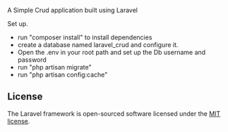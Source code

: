 A Simple Crud application built using Laravel


Set up. 
* run "composer install" to install dependencies
* create a database named laravel_crud and configure it.
* Open the .env in your root path and set up the Db username and password
* run "php artisan migrate"
* run "php artisan config:cache"
## License

The Laravel framework is open-sourced software licensed under the [MIT license](https://opensource.org/licenses/MIT).
